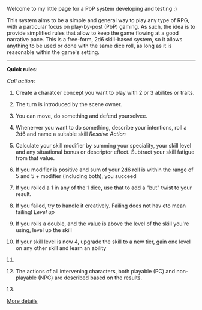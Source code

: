 Welcome to my little page for a PbP system developing and testing :)  
  
  
This system aims to be a simple and general way to play any type of RPG, with a particular focus on play-by-post (PbP) gaming. As such, the idea is to provide simplified rules that allow to keep the game flowing at a good narrative pace. This is a free-form, 2d6 skill-based system, so it allows anything to be used or done with the same dice roll, as long as it is reasonable within the game's setting. 
  

   
____

**Quick rules**:

*Call action*:
  1. Create a charatcer concept you want to play with 2 or 3 abilites or traits.
  2. The turn is introduced by the scene owner.
  3. You can move, do something and defend yourselvee. 
  4. Whenerver you want to do something, describe your intentions, roll a 2d6 and name a suitable skill 
*Resolve Action*  
  5. Calculate your skill modifier by summing your speciality, your skill level and any situational bonus or descriptor effect. Subtract your skill fatigue from that value.
  6. If you modifier is positive and sum of your 2d6 roll is within the range of 5 and 5 + modifier (including both), you succeed
  7. If you rolled a 1 in any of the 1 dice, use that to add a "but" twist to your result.
  8. If you failed, try to handle it creatively. Failing does not hav eto mean failing! 
*Level up*
  9. If you rolls a double, and the value is above the level of the skill you're using, level up the skill
  10. If your skill level is now 4, upgrade the skill to a new tier, gain one level on any other skill and learn an ability
  11.
  
  

  4. The actions of all intervening characters, both playable (PC) and non-playable (NPC) are described based on the results.
   
  
  
  3. 




[More details](v3/contents.md)
